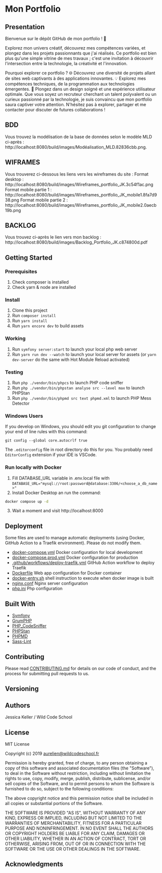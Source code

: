 # Mon Portfolio

## Presentation

Bienvenue sur le dépôt GitHub de mon portfolio ! 🚀

Explorez mon univers créatif, découvrez mes compétences variées, et plongez dans les projets passionnants que j'ai réalisés. Ce portfolio est bien plus qu'une simple vitrine de mes travaux ; c'est une invitation à découvrir l'intersection entre la technologie, la créativité et l'innovation.

Pourquoi explorer ce portfolio ?
🌐 Découvrez une diversité de projets allant de sites web captivants à des applications innovantes.
💡 Explorez mes compétences techniques, de la programmation aux technologies émergentes.
🎨 Plongez dans un design soigné et une expérience utilisateur optimale.
Que vous soyez un recruteur cherchant un talent polyvalent ou un curieux passionné par la technologie, je suis convaincu que mon portfolio saura captiver votre attention. N'hésitez pas à explorer, partager et me contacter pour discuter de futures collaborations !

## BDD
Vous trouvez la modélisation de la base de données selon le modèle MLD ci-après : http://localhost:8080/build/images/Modéalisation_MLD.82836cbb.png.

## WIFRAMES
Vous trouverez ci-dessous les liens vers les wireframes du site :
Format desktop : http://localhost:8080/build/images/Wireframes_portfolio_JK.3c54f1ac.png
Format mobile partie 1 : http://localhost:8080/build/images/Wireframes_portfolio_JK_mobile1.8fa7d938.png
Format mobile partie 2 : http://localhost:8080/build/images/Wireframes_portfolio_JK_mobile2.0aecb19b.png

## BACKLOG
Vous trouvez ci-après le lien vers mon backlog : http://localhost:8080/build/images/Backlog_Portfolio_JK.c874800d.pdf

## Getting Started

### Prerequisites

1. Check composer is installed
2. Check yarn & node are installed

### Install

1. Clone this project
2. Run `composer install`
3. Run `yarn install`
4. Run `yarn encore dev` to build assets

### Working

1. Run `symfony server:start` to launch your local php web server
2. Run `yarn run dev --watch` to launch your local server for assets (or `yarn dev-server` do the same with Hot Module Reload activated)

### Testing

1. Run `php ./vendor/bin/phpcs` to launch PHP code sniffer
2. Run `php ./vendor/bin/phpstan analyse src --level max` to launch PHPStan
3. Run `php ./vendor/bin/phpmd src text phpmd.xml` to launch PHP Mess Detector

### Windows Users

If you develop on Windows, you should edit you git configuration to change your end of line rules with this command:

`git config --global core.autocrlf true`

The `.editorconfig` file in root directory do this for you. You probably need `EditorConfig` extension if your IDE is VSCode.

### Run locally with Docker

1. Fill DATABASE_URL variable in .env.local file with
`DATABASE_URL="mysql://root:password@database:3306/<choose_a_db_name>"`
2. Install Docker Desktop an run the command:
```bash
docker compose up -d
```
3. Wait a moment and visit http://localhost:8000


## Deployment

Some files are used to manage automatic deployments (using Docker, GitHub Action to a Traefik environment). Please do not modify them.

* [docker-compose.yml](/docker-compose.yml) Docker configuration for local development
* [docker-compose.prod.yml](/docker-compose.prod.yml) Docker configuration for production
* [.github/workflows/deploy-traefik.yml](/.github/workflows/deploy-traefik.yml) GitHub Action workflow to deploy Traefik
* [Dockerfile](/Dockerfile) Web app configuration for Docker container
* [docker-entry.sh](/docker-entry.sh) shell instruction to execute when docker image is built
* [nginx.conf](/ginx.conf) Nginx server configuration
* [php.ini](/php.ini) Php configuration


## Built With

* [Symfony](https://github.com/symfony/symfony)
* [GrumPHP](https://github.com/phpro/grumphp)
* [PHP_CodeSniffer](https://github.com/squizlabs/PHP_CodeSniffer)
* [PHPStan](https://github.com/phpstan/phpstan)
* [PHPMD](http://phpmd.org)
* [Sass-Lint](https://github.com/sasstools/sass-lint)


## Contributing

Please read [CONTRIBUTING.md](https://gist.github.com/PurpleBooth/b24679402957c63ec426) for details on our code of conduct, and the process for submitting pull requests to us.

## Versioning


## Authors

Jessica Keller / Wild Code School

## License

MIT License

Copyright (c) 2019 aurelien@wildcodeschool.fr

Permission is hereby granted, free of charge, to any person obtaining a copy
of this software and associated documentation files (the "Software"), to deal
in the Software without restriction, including without limitation the rights
to use, copy, modify, merge, publish, distribute, sublicense, and/or sell
copies of the Software, and to permit persons to whom the Software is
furnished to do so, subject to the following conditions:

The above copyright notice and this permission notice shall be included in all
copies or substantial portions of the Software.

THE SOFTWARE IS PROVIDED "AS IS", WITHOUT WARRANTY OF ANY KIND, EXPRESS OR
IMPLIED, INCLUDING BUT NOT LIMITED TO THE WARRANTIES OF MERCHANTABILITY,
FITNESS FOR A PARTICULAR PURPOSE AND NONINFRINGEMENT. IN NO EVENT SHALL THE
AUTHORS OR COPYRIGHT HOLDERS BE LIABLE FOR ANY CLAIM, DAMAGES OR OTHER
LIABILITY, WHETHER IN AN ACTION OF CONTRACT, TORT OR OTHERWISE, ARISING FROM,
OUT OF OR IN CONNECTION WITH THE SOFTWARE OR THE USE OR OTHER DEALINGS IN THE
SOFTWARE.

## Acknowledgments

